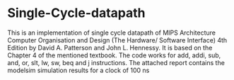 # Single-Cycle-datapath
This is an implementation of single cycle datapath of MIPS Architecture Computer Organisation and Design (The Hardware/ Software Interface) 4th Edition by David A. Patterson and John L. Hennessy. It is based on the Chapter 4 of the mentioned textbook.
The code works for add, addi, sub, and, or, slt, lw, sw, beq and j instructions.
The attached report contains the modelsim simulation results for a clock of 100 ns
